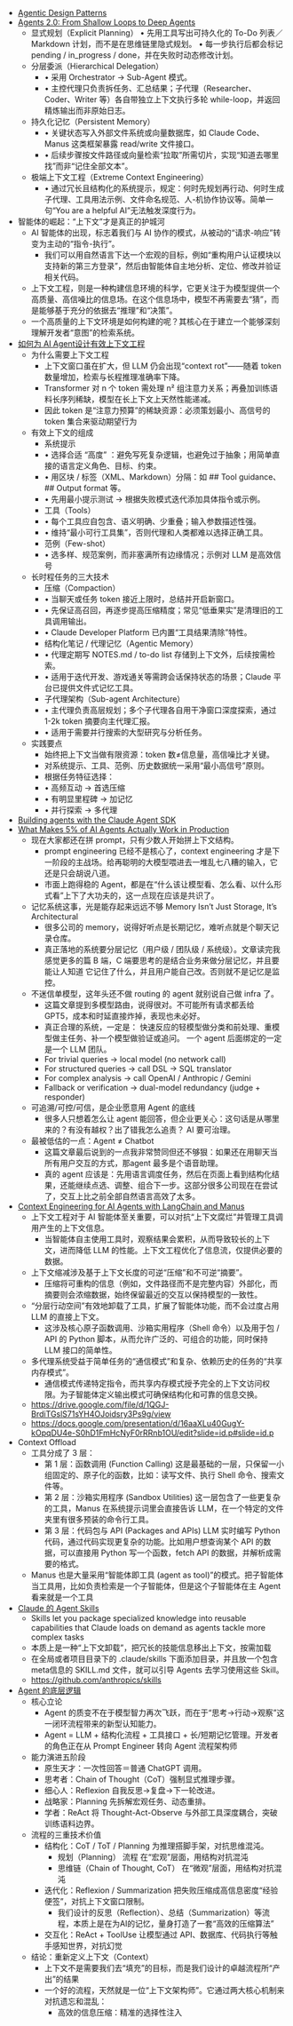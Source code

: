 - [Agentic Design Patterns ](https://docs.google.com/document/d/1rsaK53T3Lg5KoGwvf8ukOUvbELRtH-V0LnOIFDxBryE/preview?tab=t.0)
- [Agents 2.0: From Shallow Loops to Deep Agents](https://www.philschmid.de/agents-2.0-deep-agents)
  - 显式规划（Explicit Planning）
    • 先用工具写出可持久化的 To-Do 列表／Markdown 计划，而不是在思维链里隐式规划。
    • 每一步执行后都会标记 pending / in_progress / done，并在失败时动态修改计划。
  - 分层委派（Hierarchical Delegation）
    - • 采用 Orchestrator → Sub-Agent 模式。
    - • 主控代理只负责拆任务、汇总结果；子代理（Researcher、Coder、Writer 等）各自带独立上下文执行多轮 while-loop，并返回精炼输出而非原始日志。
  - 持久化记忆（Persistent Memory）
    - • 关键状态写入外部文件系统或向量数据库，如 Claude Code、Manus 这类框架暴露 read/write 文件接口。
    - • 后续步骤按文件路径或向量检索“拉取”所需切片，实现“知道去哪里找”而非“记住全部文本”。
  - 极端上下文工程（Extreme Context Engineering）
    - • 通过冗长且结构化的系统提示，规定：何时先规划再行动、何时生成子代理、工具用法示例、文件命名规范、人-机协作协议等。简单一句“You are a helpful AI”无法触发深度行为。
- 智能体的崛起：“上下文”才是真正的护城河
  - AI 智能体的出现，标志着我们与 AI 协作的模式，从被动的“请求-响应”转变为主动的“指令-执行”。
    - 我们可以用自然语言下达一个宏观的目标，例如“重构用户认证模块以支持新的第三方登录”，然后由智能体自主地分析、定位、修改并验证相关代码。
  - 上下文工程，则是一种构建信息环境的科学，它更关注于为模型提供一个高质量、高信噪比的信息场。在这个信息场中，模型不再需要去“猜”，而是能够基于充分的依据去“推理”和“决策”。
  - 一个高质量的上下文环境是如何构建的呢？其核心在于建立一个能够深刻理解开发者“意图”的检索系统。
- [如何为 AI Agent设计有效上下文工程](https://www.anthropic.com/engineering/effective-context-engineering-for-ai-agents)
  - 为什么需要上下文工程
    - 上下文窗口虽在扩大，但 LLM 仍会出现“context rot”——随着 token 数量增加，检索与长程推理准确率下降。
    - Transformer 对 n 个 token 需处理 n² 组注意力关系；再叠加训练语料长序列稀缺，模型在长上下文上天然性能递减。
    - 因此 token 是“注意力预算”的稀缺资源：必须策划最小、高信号的 token 集合来驱动期望行为
  - 有效上下文的组成
    - 系统提示
    - • 选择合适 “高度” ：避免写死复杂逻辑，也避免过于抽象；用简单直接的语言定义角色、目标、约束。
    - • 用区块 / 标签（XML、Markdown）分隔：如 ## Tool guidance、## Output format 等。
    - • 先用最小提示测试 → 根据失败模式迭代添加具体指令或示例。
    - 工具（Tools）
    - • 每个工具应自包含、语义明确、少重叠；输入参数描述性强。
    - • 维持“最小可行工具集”，否则代理和人类都难以选择正确工具。
    - 范例（Few-shot）
    - • 选多样、规范案例，而非塞满所有边缘情况；示例对 LLM 是高效信号
  - 长时程任务的三大技术
    - 压缩（Compaction）
    - • 当聊天或任务 token 接近上限时，总结并开启新窗口。
    - • 先保证高召回，再逐步提高压缩精度；常见“低垂果实”是清理旧的工具调用输出。
    - • Claude Developer Platform 已内置“工具结果清除”特性。
    - 结构化笔记 / 代理记忆（Agentic Memory）
    - • 代理定期写 NOTES.md / to-do list 存储到上下文外，后续按需检索。
    - • 适用于迭代开发、游戏通关等需跨会话保持状态的场景；Claude 平台已提供文件式记忆工具。
    - 子代理架构（Sub-agent Architecture）
    - • 主代理负责高层规划；多个子代理各自用干净窗口深度探索，通过 1-2k token 摘要向主代理汇报。
    - • 适用于需要并行搜索的大型研究与分析任务。
  - 实践要点
    - 始终把上下文当做有限资源：token 数≠信息量，高信噪比才关键。
    - 对系统提示、工具、范例、历史数据统一采用“最小高信号”原则。
    - 根据任务特征选择：
    - • 高频互动 → 首选压缩
    - • 有明显里程碑 → 加记忆
    - • 并行探索 → 多代理
- [Building agents with the Claude Agent SDK](https://www.anthropic.com/engineering/building-agents-with-the-claude-agent-sdk)
- [What Makes 5% of AI Agents Actually Work in Production](https://www.motivenotes.ai/p/what-makes-5-of-ai-agents-actually)
  - 现在大家都还在拼 prompt，只有少数人开始拼上下文结构。
    - prompt engineering 已经不是核心了，context engineering 才是下一阶段的主战场。给再聪明的大模型喂进去一堆乱七八糟的输入，它还是只会胡说八道。
    - 市面上跑得稳的 Agent，都是在“什么该让模型看、怎么看、以什么形式看”上下了大功夫的，这一点现在应该是共识了。
  - 记忆系统这事，光是能存起来远远不够 Memory Isn’t Just Storage, It’s Architectural
    - 很多公司的 memory，说得好听点是长期记忆，难听点就是个聊天记录仓库。
    - 真正落地的系统要分层记忆（用户级 / 团队级 / 系统级）。文章读完我感觉更多的篇 B 端，C 端要思考的是结合业务来做分层记忆，并且要能让人知道 它记住了什么，并且用户能自己改。否则就不是记忆是监控。
  - 不迷信单模型，这年头还不做 routing 的 agent 就别说自己做 infra 了。
    - 这篇文章提到多模型路由，说得很对。不可能所有请求都丢给 GPT5，成本和时延直接炸掉，表现也未必好。
    - 真正合理的系统，一定是： 快速反应的轻模型做分类和前处理、重模型做主任务、补一个模型做验证或追问。 一个 agent 后面绑定的一定是一个 LLM 团队。
    - For trivial queries → local model (no network call)
    - For structured queries → call DSL → SQL translator
    - For complex analysis → call OpenAI / Anthropic / Gemini
    - Fallback or verification → dual-model redundancy (judge + responder)
  - 可追溯/可控/可信，是企业愿意用 Agent 的底线
    - 很多人只想着怎么让 agent 能回答，但企业更关心：这句话是从哪里来的？有没有越权？出了错我怎么追责？ AI 要可治理。
  - 最被低估的一点：Agent ≠ Chatbot
    - 这篇文章最后说到的一点我非常赞同但还不够狠：如果还在用聊天当所有用户交互的方式，那agent 最多是个语音助理。
    - 真的 agent 应该是：先用语言调度任务，然后在页面上看到结构化结果，还能继续点选、调整、组合下一步。这部分很多公司现在在尝试了，交互上比之前全部自然语言高效了太多。
- [Context Engineering for AI Agents with LangChain and Manus](https://www.youtube.com/watch?v=6_BcCthVvb8)
  - 上下文工程对于 AI 智能体至关重要，可以对抗“上下文腐烂”并管理工具调用产生的上下文信息。 
    - 当智能体自主使用工具时，观察结果会累积，从而导致较长的上下文，进而降低 LLM 的性能。上下文工程优化了信息流，仅提供必要的数据。
  - 上下文缩减涉及基于上下文长度的可逆“压缩”和不可逆“摘要”。 
    - 压缩将可重构的信息（例如，文件路径而不是完整内容）外部化，而摘要则会浓缩数据，始终保留最近的交互以保持模型的一致性。
  - “分层行动空间”有效地卸载了工具，扩展了智能体功能，而不会过度占用 LLM 的直接上下文。 
    - 这涉及核心原子函数调用、沙箱实用程序（Shell 命令）以及用于包 / API 的 Python 脚本，从而允许广泛的、可组合的功能，同时保持 LLM 接口的简单性。
  - 多代理系统受益于简单任务的“通信模式”和复杂、依赖历史的任务的“共享内存模式”。 
    - 通信模式传递特定指令，而共享内存模式授予完全的上下文访问权限。为子智能体定义输出模式可确保结构化和可靠的信息交换。
  - https://drive.google.com/file/d/1QGJ-BrdiTGslS71sYH4OJoidsry3Ps9g/view
  - https://docs.google.com/presentation/d/16aaXLu40GugY-kOpqDU4e-S0hD1FmHcNyF0rRRnb1OU/edit?slide=id.p#slide=id.p
- Context Offload
  - 工具分成了 3 层：
    - 第 1 层：函数调用 (Function Calling) 这是最基础的一层，只保留一小组固定的、原子化的函数，比如：读写文件、执行 Shell 命令、搜索文件等。
    - 第 2 层：沙箱实用程序 (Sandbox Utilities) 这一层包含了一些更复杂的工具，Manus 在系统提示词里会直接告诉 LLM，在一个特定的文件夹里有很多预装的命令行工具。
    - 第 3 层：代码包与 API (Packages and APIs)  LLM 实时编写 Python 代码，通过代码实现更复杂的功能。比如用户想查询某个 API 的数据，可以直接用 Python 写一个函数，fetch API 的数据，并解析成需要的格式。
  - Manus 也是大量采用“智能体即工具 (agent as tool)”的模式。把子智能体当工具用，比如负责检索是一个子智能体，但是这个子智能体在主 Agent 看来就是一个工具
- [Claude 的 Agent Skills ](https://docs.claude.com/en/docs/agents-and-tools/agent-skills/overview)
  - Skills let you package specialized knowledge into reusable capabilities that Claude loads on demand as agents tackle more complex tasks
  - 本质上是一种“上下文卸载”，把冗长的技能信息移出上下文，按需加载
  - 在全局或者项目目录下的 .claude/skills 下面添加目录，并且放一个包含meta信息的 SKILL\.md 文件，就可以引导 Agents 去学习使用这些 Skill。
  - https://github.com/anthropics/skills
- [Agent 的底层逻辑](https://mp.weixin.qq.com/s/tewBKHgbyrjxUjAOmkXI7A)
  - 核心立论
    - Agent 的质变不在于模型智力再次飞跃，而在于“思考→行动→观察”这一闭环流程带来的新型认知能力。
    - Agent = LLM + 结构化流程 + 工具接口 + 长/短期记忆管理。开发者的角色正在从 Prompt Engineer 转向 Agent 流程架构师
  - 能力演进五阶段
    - 原生天才：一次性回答＝普通 ChatGPT 调用。
    - 思考者：Chain of Thought（CoT）强制显式推理步骤。
    - 细心人：Reflexion 自我反思→复盘→下一轮改进。
    - 战略家：Planning 先拆解宏观任务、动态重排。
    - 学者：ReAct 将 Thought-Act-Observe 与外部工具深度耦合，突破训练语料边界。
  - 流程的三重技术价值
    - 结构化：CoT / ToT / Planning 为推理搭脚手架，对抗思维混沌。
      - 规划（Planning） 流程 在“宏观”层面，用结构对抗混沌
      - 思维链（Chain of Thought, CoT） 在“微观”层面，用结构对抗混沌
    - 迭代化：Reflexion / Summarization 把失败压缩成高信息密度“经验便签”，对抗上下文窗口限制。
      - 我们设计的反思（Reflection）、总结（Summarization）等流程，本质上是在为AI的记忆，量身打造了一套“高效的压缩算法”
    - 交互化：ReAct + ToolUse 让模型通过 API、数据库、代码执行等触手感知世界，对抗幻觉
  - 结论：重新定义上下文（Context）
    - 上下文不是需要我们去“填充”的目标，而是我们设计的卓越流程所“产出”的结果
    - 一个好的流程，天然就是一位“上下文架构师”。它通过两大核心机制来对抗遗忘和混乱：
      - 高效的信息压缩：精准的选择性注入















